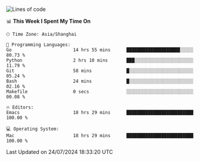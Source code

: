 <!--START_SECTION:waka-->
![Lines of code](https://img.shields.io/badge/From%20Hello%20World%20I%27ve%20Written-308.0%20thousand%20lines%20of%20code-blue)

📊 **This Week I Spent My Time On** 

```text
🕑︎ Time Zone: Asia/Shanghai

💬 Programming Languages: 
Go                       14 hrs 55 mins      ████████████████████░░░░░   80.73 % 
Python                   2 hrs 10 mins       ███░░░░░░░░░░░░░░░░░░░░░░   11.79 % 
Git                      58 mins             █░░░░░░░░░░░░░░░░░░░░░░░░   05.24 % 
Bash                     24 mins             █░░░░░░░░░░░░░░░░░░░░░░░░   02.16 % 
Makefile                 0 secs              ░░░░░░░░░░░░░░░░░░░░░░░░░   00.08 % 

🔥 Editors: 
Emacs                    18 hrs 29 mins      █████████████████████████   100.00 % 

💻 Operating System: 
Mac                      18 hrs 29 mins      █████████████████████████   100.00 % 
```


 Last Updated on 24/07/2024 18:33:20 UTC
<!--END_SECTION:waka-->
